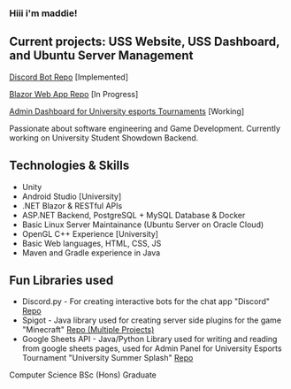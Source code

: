 ### Hiii i'm maddie!

## Current projects: USS Website, USS Dashboard, and Ubuntu Server Management

[Discord Bot Repo](https://github.com/madsies/General-Discord-Bot)  [Implemented]

[Blazor Web App Repo](https://github.com/madsies/BlazorApp)   [In Progress]

[Admin Dashboard for University esports Tournaments](https://github.com/madsies/USS-Admin-Panel) [Working]

Passionate about software engineering and Game Development.
Currently working on University Student Showdown Backend.

## Technologies & Skills
- Unity
- Android Studio [University]
- .NET Blazor & RESTful APIs
- ASP.NET Backend, PostgreSQL + MySQL Database & Docker
- Basic Linux Server Maintainance (Ubuntu Server on Oracle Cloud)
- OpenGL C++ Experience [University]
- Basic Web languages, HTML, CSS, JS
- Maven and Gradle experience in Java

## Fun Libraries used
- Discord.py - For creating interactive bots for the chat app "Discord" [Repo](https://github.com/madsies/General-Discord-Bot)
- Spigot - Java library used for creating server side plugins for the game "Minecraft" [Repo (Multiple Projects)](https://github.com/madsies/MC-Plugin-Archive)
- Google Sheets API - Java/Python Library used for writing and reading from google sheets pages, used for Admin Panel for University Esports Tournament "University Summer Splash" [Repo](https://github.com/madsies/USS-Admin-Panel)

Computer Science BSc (Hons) Graduate

